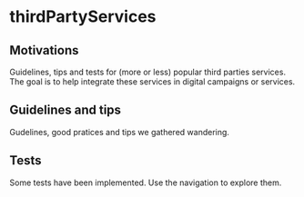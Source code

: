 thirdPartyServices
==================

Motivations
-----------
Guidelines, tips and tests for (more or less) popular third parties services.
The goal is to help integrate these services in digital campaigns or services.

Guidelines and tips
-------------------
Gudelines, good pratices and tips we gathered wandering.

Tests
-----
Some tests have been implemented. Use the navigation to explore them.